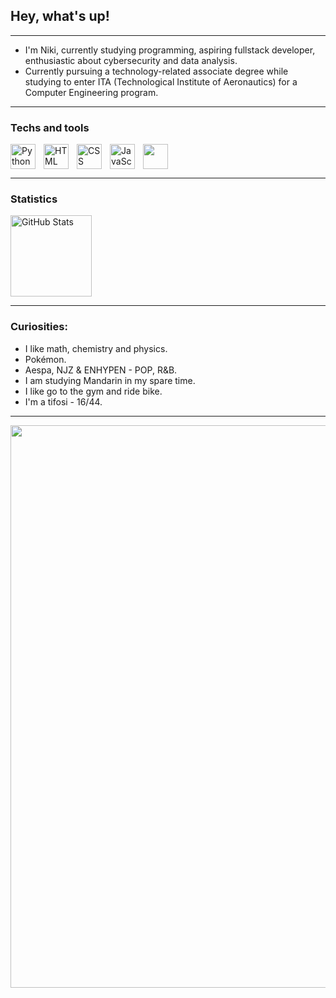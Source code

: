 ## Hey, what's up!

---

- I'm Niki, currently studying programming, aspiring fullstack developer, enthusiastic about cybersecurity and data analysis.
- Currently pursuing a technology-related associate degree while studying to enter ITA (Technological Institute of Aeronautics) for a Computer Engineering program.

---

### Techs and tools

<img 
    align="left" 
    alt="Python" 
    title="Python"
    width="40px" 
    style="padding-right: 10px;" 
    src="https://cdn.jsdelivr.net/gh/devicons/devicon@latest/icons/python/python-original.svg" 
/>
<img 
    align="left" 
    alt="HTML"
    title="HTML" 
    width="40px" 
    style="padding-right: 10px;" 
    src="https://cdn.jsdelivr.net/gh/devicons/devicon@latest/icons/html5/html5-original.svg" 
/>
<img 
    align="left" 
    alt="CSS" 
    title="CSS"
    width="40px" 
    style="padding-right: 10px;" 
    src="https://cdn.jsdelivr.net/gh/devicons/devicon@latest/icons/css3/css3-original.svg" 
/>
<img 
    align="left" 
    alt="JavaScript" 
    title="JavaScript"
    width="40px" 
    style="padding-right: 10px;" 
    src="https://cdn.jsdelivr.net/gh/devicons/devicon@latest/icons/javascript/javascript-original.svg" 
/>

<img width="40xp" src="https://cdn.jsdelivr.net/gh/devicons/devicon@latest/icons/jupyter/jupyter-original-wordmark.svg" />

---
### Statistics
<img 
      align="rigth" 
      alt="GitHub Stats" 
      height="130" 
      src="https://github-readme-stats.vercel.app/api/top-langs/?username=NikiMorona&theme=transparent&layout=compact&langs_count=10" 
  />
  
---

### Curiosities:
- I like math, chemistry and physics.
- Pokémon.
- Aespa, NJZ & ENHYPEN - POP, R&B.
- I am studying Mandarin in my spare time.
- I like go to the gym and ride bike.
- I'm a tifosi - 16/44.
---
<img width="900xp" src="https://i.pinimg.com/736x/98/b9/5f/98b95f8aba05840074f00268e714bbe1.jpg" />
